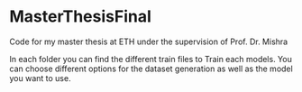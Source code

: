 # MasterThesisFinal
Code for my master thesis at ETH under the supervision of Prof. Dr. Mishra

In each folder you can find the different train files to Train each models. You can choose different options for the dataset generation as well as the model you want to use.


